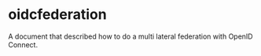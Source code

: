 # oidcfederation
A document that described how to do a multi lateral federation with OpenID Connect.
